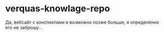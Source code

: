 # verquas-knowlage-repo
Да, вебсайт с конспектами и возможно позже больше, я определённо его не заброшу...
